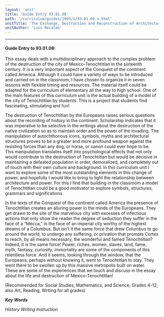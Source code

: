 ```yaml
---
layout: 'unit'
title: 'Guide Entry 93.01.08'
path: '/curriculum/guides/1993/1/93.01.08.x.html'
unitTitle: 'The Exchange, Destruction and Reconstruction of Architectural Signs and Symbols in Mexico-Tenochtitlan: a History of Order and Power'
unitAuthor: 'Luis Recalde'
---
```


<body>
<hr/>
 <h4>
  Guide Entry to 93.01.08:
 </h4>
 This essay deals with a multidisciplinary approach to the complex problem of the destruction of the city of Mexico-Tenochtitlan in the sixteenth century. It is a very important aspect of the Conquest of the continent called America. Although it could have a variety of ways to be introduced and carried on in the classroom, I have chosen to organize it in seven lessons with flexible timing and resources. The material itself could be adapted for the curriculum of elementary all the way to high school. One of the main features of this curriculum unit is the actual building of a model of the city of Tenochtitlan by students. This is a project that students find fascinating, stimulating and fun!
 <p>
  The destruction of Tenochtitlan by the Europeans raises serious questions about the recording of history in the continent. Scholarship indicates that it was imperative to be selective in the writings about the destruction of the native civilization so as to maintain order and the power of the invading. The manipulation of autochthonous icons, symbols, myths and architectural structures proves to be a greater and more profound weapon against the resisting forces than any dog, or horse, or canon could ever hope to be. This manipulation translates itself into psychological effects that not only would contribute to the destruction of Tenochtitlan but would be decisive in maintaining a defeated population in order, demoralized, and completely out of touch with their own culture and background. In this curriculum unit I want to explore some of the most outstanding elements in this change of power, and hopefully I would like to bring to light the relationship between architecture and power. For this I find that building in the classroom a model of Tenochtitlan could be a good motivator to explore symbols, structures, grammars and significations.
 </p>
 <p>
  In the texts of the Conquest of the continent called America the presence of Tenochtitlan creates an alluring power in the minds of the Europeans. They get drawn to the site of the marvelous city with excesses of infectious actions that only show the reader the degree of seduction they suffer in the face of a “Mecca,” in the face of an imperial city worthy of the highest dreams of a Columbus. But isn’t it the same force that drew Columbus to go around the world, to undergo any suffering, or privation that prompts Cortes to reach, by all means necessary, the wonderful and famed Tenochtitlan? Indeed, it is the same force! Power, riches, women, slaves, land, fame, myth, fantasy, curiosity, immortality are some of the components of this relentless force. And it seems, looking through the window, that the Europeans, perhaps without knowing it, went to Tenochtitlan to stay. They went there to be swollen up by this massive metropolis built on water. These are some of the experiences that we touch and discuss in the essay about the life and destruction of Mexico-Tenochtitlan!
 </p>
 <p>
  (Recommended for Social Studies, Mathematics, and Science, Grades 4-12; also Art, Reading, Writing for all grades)
 </p>
<p>
  <b>
   <i>
    Key Words
   </i>
  </b>
  <br/>
 </p>
 <p>
  <i>
   History Writing Instruction
  </i>
 </p>

</body>
